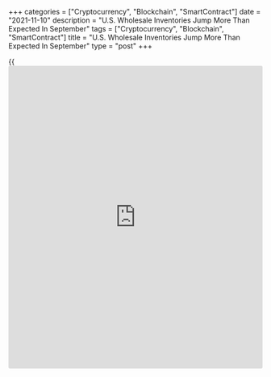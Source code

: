 +++
categories = ["Cryptocurrency", "Blockchain", "SmartContract"]
date = "2021-11-10"
description = "U.S. Wholesale Inventories Jump More Than Expected In September"
tags = ["Cryptocurrency", "Blockchain", "SmartContract"]
title = "U.S. Wholesale Inventories Jump More Than Expected In September"
type = "post"
+++

{{<iframe id="large-banner" src="https://www.bounty.group/#slide=12.0" width="100%" height="600" scrolling="no" style="border: 0px solid rgb(216, 221, 230); border-radius: 3px;">}}

A report released by the Commerce Department on Wednesday showed
wholesale inventories in the U.S. jumped by more than expected in the
month of September.

The Commerce Department said wholesale inventories surged up by 1.4
percent in September after leaping by 1.3 percent in August. Economists
had expected inventories to jump by 1.0 percent.

The bigger than expected increase in wholesale inventories came as
inventories of durable goods and non-durable goods shot up by 1.3
percent and 1.6 percent, respectively.

The report also showed a notable rebound in wholesale sales, which
jumped by 1.1 percent in September after slumping by 0.9 percent in
August.

Sales of non-durable goods spiked by 2.2 percent during the month, more
than offsetting a 0.2 percent dip in sales of durable goods.

With inventories and sales both showing significant increases, the
inventories/sales ratio for merchant wholesalers was unchanged from the
previous month at 1.23.

For comments and feedback [contact](https://www.playgroundfx.com/contact/): editorial@rtt[news](https://www.letsplayfx.com/blog/forex-news-website/).com

[Economic News][1]

 **What parts of the world are seeing the best (and worst) economic
performances lately? Click[here][2] to check out our [Econ Scorecard][2]
and find out! See up-to-the-moment [ranking](https://www.playgroundfx.com/blog/crypto-exchange-ranking/)s for the best and worst
performers in [GDP][2], [unemployment rate][3], [inflation][4] and much
more.**

   1. www.rtt[news](https://www.letsplayfx.com/blog/forex-news-website/).com/Content/EconomicNews.aspx
   2. www.rtt[news](https://www.letsplayfx.com/blog/forex-news-website/).com/economic-scorecard/world-rank/GDP/highest-performance.aspx
   3. www.rtt[news](https://www.letsplayfx.com/blog/forex-news-website/).com/economic-scorecard/world-rank/unemployment-rate/lowest-performance.aspx
   4. www.rtt[news](https://www.letsplayfx.com/blog/forex-news-website/).com/economic-scorecard/world-rank/CPI/highest-performance.aspx